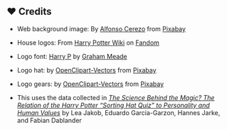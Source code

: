 ## ❤️ Credits
	
- Web background image: By [Alfonso Cerezo](https://pixabay.com/users/alfcermed-3552488) from [Pixabay](https://pixabay.com/photos/dining-room-banquet-oxford-5114247/)

- House logos: From [Harry Potter Wiki](https://harrypotter.fandom.com/) on [Fandom](fandom.com)

- Logo font: [Harry P](https://www.dafont.com/harry-p.font) by [Graham Meade](https://www.dafont.com/profile.php?user=146134)

- Logo hat: by [OpenClipart-Vectors](https://pixabay.com/users/openclipart-vectors-30363/) from [Pixabay](https://pixabay.com/vectors/chapeau-hat-magic-1293080)

- Logo gears: by [OpenClipart-Vectors](https://pixabay.com/users/openclipart-vectors-30363/) from [Pixabay](https://pixabay.com/vectors/cogwheel-gear-gearwheel-cog-145804/)

- This uses the data collected in [_The Science Behind the Magic? The Relation of the Harry Potter “Sorting Hat Quiz” to Personality and Human Values_](https://online.ucpress.edu/collabra/article/5/1/31/113037/The-Science-Behind-the-Magic-The-Relation-of-the) by Lea Jakob, Eduardo Garcia-Garzon, Hannes Jarke, and Fabian Dablander